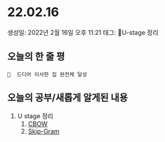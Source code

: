 # 22.02.16

생성일: 2022년 2월 16일 오후 11:21
태그: U-stage 정리

## 오늘의 한 줄 평

```
📌  드디어 이사한 집 완전체 달성
```

## 오늘의 공부/새롭게 알게된 내용

1. U stage 정리
    1. [CBOW](https://www.notion.so/CBOW-5df99da0a0c34ade9c740e7be54a8a30)
    2. [Skip-Gram](https://www.notion.so/Skip-gram-9b3b231b8dff463a9a6e7ccbbf703c67)